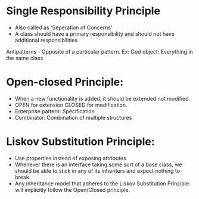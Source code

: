 # Single Responsibility Principle
- Also called as 'Seperation of Concerns'
- A class should have a primary responsibility and should not have additional responsibilities

Antipatterns - Opposite of a particular pattern.
Ex: God object: Everything in the same class

# Open-closed Principle:
- When a new functionality is added, it should be extended not modified.
- OPEN for extension CLOSED for modification.
- Enterprise pattern: Specification
- Combinator: Combination of multiple structures

# Liskov Substitution Principle:
- Use properties instead of exposing attributes
- Whenever there is an interface taking some sort of a base class, we should be able to stick in any of its inheriters and expect nothing to break.
- Any inheritance model that adheres to the Liskov Substitution Principle will implicitly follow the Open/Closed principle.